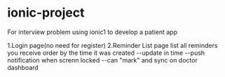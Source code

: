 # ionic-project

For interview problem
using ionic1 to develop a patient app

  1.Login page(no need for register)
2.Reminder List page
list all reminders you receive order by the time it was created
--update in time
--push notification when screnn locked
--can "mark" and sync on doctor dashboard

